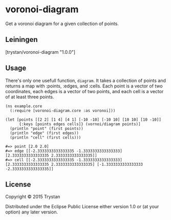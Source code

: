 # voronoi-diagram

Get a voronoi diagram for a given collection of points.

## Leiningen

[trystan/voronoi-diagram "1.0.0"]

## Usage

There's only one usefull function, `diagram`. It takes a collection of points and returns a map with :points, :edges, and :cells. Each point is a vector of two coordinates, each edges is a vector of two points, and each cell is a vector of at least three points.

    (ns example.core
      (:require [voronoi-diagram.core :as voronoi]))

    (let [points [[2 2] [1 4] [4 1] [-10 -10] [-10 10] [10 10] [10 -10]]
          {:keys [points edges cells]} (vornoi/diagram points)]
      (println "point" (first points))
      (println "edge" (first edges))
      (println "cell" (first cells)))

    #=> point [2.0 2.0]
    #=> edge [[-2.3333333333333335 -1.3333333333333333] [2.3333333333333335 2.3333333333333335]]
    #=> cell [[-2.3333333333333335 -1.3333333333333333] [2.3333333333333335 2.3333333333333335] [-1.3333333333333333 -2.3333333333333335]]


## License

Copyright © 2015 Trystan

Distributed under the Eclipse Public License either version 1.0 or (at
your option) any later version.
